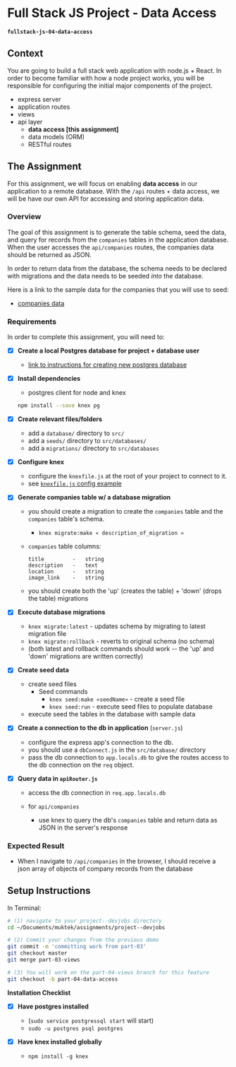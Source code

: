 # Full Stack JS Project - Data Access
**`fullstack-js-04-data-access`**


## Context
You are going to build a full stack web application with node.js + React. In order to become familiar with how a node project works, you will be responsible for configuring the  initial major components of the project.  

- express server
- application routes
- views
- api layer
  - **data access [this assignment]**
  - data models (ORM)
  - RESTful routes


## The Assignment
For this assignment, we will focus on enabling **data access** in our application to a remote database. With the `/api` routes + data access, we will be have our own API for accessing and storing application data.

###  Overview
The goal of this assignment is to generate the table schema, seed the data, and query for records from the  `companies` tables in the application database. When the user accesses  the `api/companies` routes, the companies data should be returned as JSON.  

In order to return data from the database, the schema needs to be declared with migrations and the data needs to be seeded *into* the database.

Here is a link to the sample data for the companies that you will use to seed:
  - [companies data](https://github.com/muktek/assignment--fullstack-js-04-data-access/blob/master/seeddata/companiesData.js)


### Requirements
In order to complete this assignment, you will need to:


- [x] **Create a local Postgres database for project + database user**
  + [link to instructions for creating new postgres database](_pgnewdb.md)

- [x] **Install dependencies**
  - postgres client for node and knex
  ```sh
  npm install --save knex pg
  ```

- [x] **Create relevant files/folders**
  + add a `database/` directory to `src/`
  + add a `seeds/` directory to `src/databases/`
  + add a `migrations/` directory to `src/databases`

- [x] **Configure knex**
  + configure the `knexfile.js` at the root of your project to connect to it.
  - see [`knexfile.js` config example](./knexfile.js)


- [x] **Generate companies table w/ a database migration**
  + you should create a migration to create the `companies` table and the `companies` table's schema.
    - `knex migrate:make « description_of_migration »`
  + `companies` table columns:

    ```
    title         -   string
    description   -   text
    location      -   string
    image_link    -   string
    ```
  +  you should create both the 'up' (creates the table) + 'down' (drops the table) migrations

- [x] **Execute database migrations**
    - `knex migrate:latest` - updates schema by migrating to latest migration file
    - `knex migrate:rollback` - reverts to original schema (no schema)
    - (both latest and rollback commands should work -- the 'up' and 'down' migrations are written correctly)

- [x] **Create seed data**
  - create seed files
    - Seed commands
      - `knex seed:make «seedName»` - create a seed file
      - `knex seed:run` - execute seed files to populate database
  -  execute seed the tables in the database with sample data

- [x] **Create a connection to the db in application** (`server.js`)
  + configure the express app's connection to the db.
  + you should use a `dbConnect.js` in the `src/database/` directory
  + pass the db connection to `app.locals.db` to give the routes access to the db connection on the `req` object.


- [x] **Query data in `apiRouter.js`**
  + access the db connection in `req.app.locals.db`

  + for `api/companies`
    - use knex to query the db's `companies` table and return data as JSON in the server's response


### Expected Result

- When I navigate to `/api/companies` in the browser, I should receive a json array of objects of company records from the database



## Setup Instructions

In Terminal:

```sh
# (1) navigate to your project--devjobs directory
cd ~/Documents/muktek/assignments/project--devjobs

# (2) Commit your changes from the previous demo
git commit -m 'committing work from part-03'
git checkout master
git merge part-03-views

# (3) You will work on the part-04-views branch for this feature
git checkout -b part-04-data-access

```


**Installation Checklist**

- [x] **Have postgres installed**
  - (`sudo service postgressql start` will start)
  - `sudo -u postgres psql postgres`

- [x] **Have knex installed globally**
  - `npm install -g knex`
